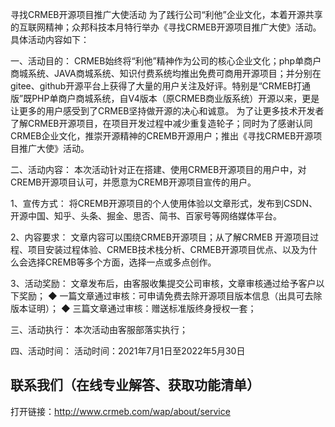 寻找CRMEB开源项目推广大使活动
为了践行公司“利他”企业文化，本着开源共享的互联网精神；众邦科技本月特行举办《寻找CRMEB开源项目推广大使》活动。具体活动内容如下：

一、活动目的：
CRMEB始终将“利他”精神作为公司的核心企业文化；php单商户商城系统、JAVA商城系统、知识付费系统均推出免费可商用开源项目；并分别在gitee、github开源平台上获得了大量的用户关注及好评。特别是“CRMEB打通版”既PHP单商户商城系统，自V4版本（原CRMEB商业版系统）开源以来，更是让更多的用户感受到了CRMEB坚持做开源的决心和诚意。
为了让更多技术开发者了解CRMEB开源项目，在项目开发过程中减少重复造轮子；同时为了感谢认同CRMEB企业文化，推崇开源精神的CREMB开源用户；推出《寻找CRMEB开源项目推广大使》活动。

二、活动内容：
本次活动针对正在搭建、使用CRMEB开源项目的用户中，对CREMB开源项目认可，并愿意为CREMB开源项目宣传的用户。

1、宣传方式：
将CREMB开源项目的个人使用体验以文章形式，发布到CSDN、开源中国、知乎、头条、掘金、思否、简书、百家号等网络媒体平台。

2、内容要求：
文章内容可以围绕CRMEB开源项目；从了解CRMEB 开源项目过程、项目安装过程体验、CRMEB技术栈分析、CRMEB开源项目优点、以及为什么会选择CREMB等多个方面，选择一点或多点创作。

3、活动奖励：
文章发布后，由客服收集提交公司审核，文章审核通过给予客户以下奖励；
◆ 一篇文章通过审核：可申请免费去除开源项目版本信息（出具可去除版本证明）；
◆ 三篇文章通过审核：赠送标准版终身授权一套；

三、活动执行：
    本次活动由客服部落实执行；

四、活动时间：
活动时间：2021年7月1日至2022年5月30日

## 联系我们（在线专业解答、获取功能清单）
打开链接：http://www.crmeb.com/wap/about/service

